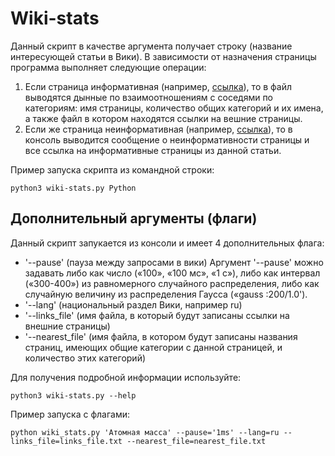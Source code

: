# Wiki-stats

 Данный скрипт в качестве аргумента получает строку (название интересующей статьи в Вики). В зависимости от назначения страницы программа выполняет следующие операции:
 1. Если страница информативная (например, [ссылка](https://ru.wikipedia.org/wiki/%D0%90%D1%82%D0%BE%D0%BC%D0%BD%D0%B0%D1%8F_%D0%BC%D0%B0%D1%81%D1%81%D0%B0)), то в файл выводятся дынные по взаимоотношениям с соседями по категориям: имя страницы, количество общих категорий и их имена, а также файл в котором находятся ссылки на вешние страницы.
 2. Если же страница неинформативная (например, [ссылка](https://ru.wikipedia.org/wiki/Python_(%D0%B7%D0%BD%D0%B0%D1%87%D0%B5%D0%BD%D0%B8%D1%8F))), то в консоль выводится сообщение о неинформативности страницы и все ссылка на информативные страницы из данной статьи.
 
 Пример запуска скрипта из командной строки:
 ```
 python3 wiki-stats.py Python
 ```
 
 ## Дополнительный аргументы (флаги)
 
 Данный скрипт запукается из консоли и имеет 4 дополнительных флага:
 - '--pause' (пауза между запросами в вики)
 Аргумент '--pause' можно задавать либо как число («100», «100 мс», «1 с»), либо как интервал («300-400») из равномерного случайного распределения, либо как случайную величину из распределения Гаусса («gauss :200/1.0').
 - '--lang' (национальный раздел Вики, например ru)  
 - '--links_file' (имя файла, в который будут записаны ссылки на внешние страницы)
 - '--nearest_file' (имя файла, в котором будут записаны названия страниц, имеющих общие категории с данной страницей, и количество этих категорий)
 
 Для получения подробной информации используйте:
 ```
 python3 wiki-stats.py --help
 ```
 
 Пример запуска с флагами:
 ```
 python wiki_stats.py 'Атомная масса' --pause='1ms' --lang=ru --links_file=links_file.txt --nearest_file=nearest_file.txt
 ```
